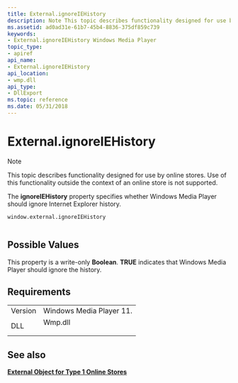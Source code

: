 ```yaml
---
title: External.ignoreIEHistory
description: Note This topic describes functionality designed for use by online stores.
ms.assetid: ad0ad31e-61b7-45b4-8836-375df859c739
keywords:
- External.ignoreIEHistory Windows Media Player
topic_type:
- apiref
api_name:
- External.ignoreIEHistory
api_location:
- wmp.dll
api_type:
- DllExport
ms.topic: reference
ms.date: 05/31/2018
---
```


# External.ignoreIEHistory

> [!Note]  
> This topic describes functionality designed for use by online stores. Use of this functionality outside the context of an online store is not supported.

 

The **ignoreIEHistory** property specifies whether Windows Media Player should ignore Internet Explorer history.

``` syntax
window.external.ignoreIEHistory
      
```

## Possible Values

This property is a write-only **Boolean**. **TRUE** indicates that Windows Media Player should ignore the history.

## Requirements



|                    |                                                                                    |
|--------------------|------------------------------------------------------------------------------------|
| Version<br/> | Windows Media Player 11.<br/>                                                |
| DLL<br/>     | <dl> <dt>Wmp.dll</dt> </dl> |



## See also

<dl> <dt>

[**External Object for Type 1 Online Stores**](external-object-for-type-1-online-stores.md)
</dt> </dl>

 

 





